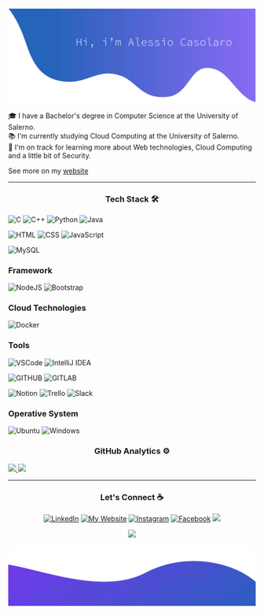 ![TitleImage](./materials/top.svg)


🎓&nbsp;I have a Bachelor's degree in Computer Science at the University of Salerno.<br>
📚&nbsp;I'm currently studying Cloud Computing at the University of Salerno.<br>
🌱&nbsp;I'm on track for learning more about Web technologies, Cloud Computing and a little bit of Security.<br>

See more on my <a href="https://www.alessiocasolaro.it" target="_blank">website</a> 

---

<h3 align="center">Tech Stack 🛠</h3>

![C](https://img.shields.io/badge/C-00599C?style=for-the-badge&logo=c&logoColor=white)
![C++](https://img.shields.io/badge/C%2B%2B-00599C?style=for-the-badge&logo=c%2B%2B&logoColor=white)
![Python](https://img.shields.io/badge/Python-3776AB?style=for-the-badge&logo=python&logoColor=white)
![Java](https://img.shields.io/badge/Java-ED8B00?style=for-the-badge&logo=java&logoColor=white)

![HTML](https://img.shields.io/badge/HTML-239120?style=for-the-badge&logo=html5&logoColor=white)
![CSS](https://img.shields.io/badge/CSS-239120?&style=for-the-badge&logo=css3&logoColor=white)
![JavaScript](https://img.shields.io/badge/JavaScript-F7DF1E?style=for-the-badge&logo=javascript&logoColor=black)

![MySQL](https://img.shields.io/badge/MySQL-00000F?style=for-the-badge&logo=mysql&logoColor=white)

### Framework

![NodeJS](https://img.shields.io/badge/Node.js-43853D?style=for-the-badge&logo=node.js&logoColor=white)
![Bootstrap](https://img.shields.io/badge/Bootstrap-563D7C?style=for-the-badge&logo=bootstrap&logoColor=white)

### Cloud Technologies

![Docker](https://img.shields.io/badge/docker-%230db7ed.svg?style=for-the-badge&logo=docker&logoColor=white)

### Tools

![VSCode](https://img.shields.io/badge/Visual_Studio_Code-0078D4?style=for-the-badge&logo=visual%20studio%20code&logoColor=white)
![IntelliJ IDEA](https://img.shields.io/badge/IntelliJ_IDEA-000000.svg?style=for-the-badge&logo=intellij-idea&logoColor=white)

![GITHUB](https://img.shields.io/badge/GitHub-100000?style=for-the-badge&logo=github&logoColor=white)
![GITLAB](https://img.shields.io/badge/GitLab-330F63?style=for-the-badge&logo=gitlab&logoColor=white)

![Notion](https://img.shields.io/badge/Notion-000000?style=for-the-badge&logo=notion&logoColor=white)
![Trello](https://img.shields.io/badge/Trello-0052CC?style=for-the-badge&logo=trello&logoColor=white)
![Slack](https://img.shields.io/badge/Slack-4A154B?style=for-the-badge&logo=slack&logoColor=white)
### Operative System

![Ubuntu](https://img.shields.io/badge/Ubuntu-E95420?style=for-the-badge&logo=ubuntu&logoColor=white)
![Windows](https://img.shields.io/badge/Windows-0078D6?style=for-the-badge&logo=windows&logoColor=white)

<h3 align="center">GitHub Analytics ⚙️</h3>
<a href="https://github.com/anuraghazra/github-readme-stats" alt="">
    <img src="https://github-readme-stats-ruby-one.vercel.app/api?username=AlessioCasolaro&hide=stars&show_icons=true&theme=dark&hide_border=true&icon_color=2764ba&bg_color=0d1117">
    <img src="https://github-readme-stats-sigma-five.vercel.app/api/top-langs/?username=AlessioCasolaro&layout=compact&theme=dark&hide_border=true&icon_color=2764ba&bg_color=0d1117"> 
</a>

---

<h3 align="center">Let's Connect ☕</h3>
<p align="center"> 
  <a href="https://www.linkedin.com/in/alessio-casolaro-48821220a/" target="_blank"><img src="https://img.shields.io/badge/-LinkedIn-%230077B5?style=for-the-badge&logo=linkedin&logoColor=white"  alt="LinkedIn"></a>
  <a href="https://www.alessiocasolaro.it" target="_blank"><img src="https://img.shields.io/badge/website-000000?style=for-the-badge&logo=About.me&logoColor=white"  alt="My Website"></a>
  <a href="https://www.instagram.com/alessio.casolaro" target="_blank"><img src="https://img.shields.io/badge/-Instagram-%23E4405F?style=for-the-badge&logo=instagram&logoColor=white" alt="Instagram"></a>
  <a href="https://www.facebook.com/alessio.casolaro" target="_blank"><img src="https://img.shields.io/badge/-Facebook-%231877F2?style=for-the-badge&logo=gmail&logoColor=white" alt="Facebook"></a>
  <a href = "mailto:alessiocasolaro@hotmail.it"><img src="https://img.shields.io/badge/-Email-%23333?style=for-the-badge&logo=gmail&logoColor=white" target="_blank"></a>
</p>

<p align="center">
    <img src = "https://komarev.com/ghpvc/?username=AlessioCasolaro&color=0d1117&style=flat-square">
</p>


![EndImage](./materials/bottom.svg)
